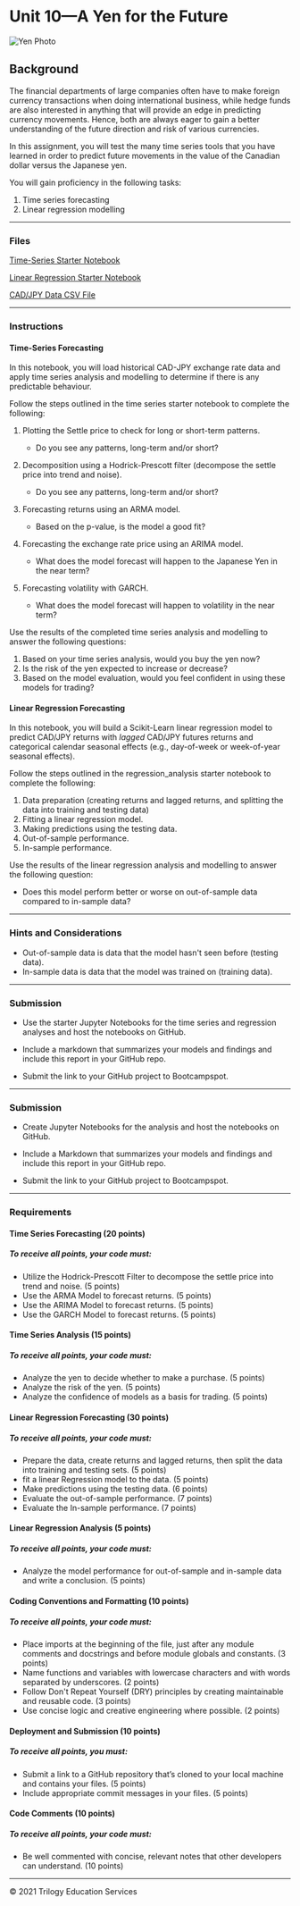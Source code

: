 # Unit 10—A Yen for the Future

![Yen Photo](Images/unit-10-readme-photo.png)

## Background

The financial departments of large companies often have to make foreign currency transactions when doing international business, while hedge funds are also interested in anything that will provide an edge in predicting currency movements. Hence, both are always eager to gain a better understanding of the future direction and risk of various currencies. 

In this assignment, you will test the many time series tools that you have learned in order to predict future movements in the value of the Canadian dollar versus the Japanese yen.

You will gain proficiency in the following tasks:

1. Time series forecasting
2. Linear regression modelling

- - -

### Files

[Time-Series Starter Notebook](Starter_Code/time_series_analysis.ipynb)

[Linear Regression Starter Notebook](Starter_Code/regression_analysis.ipynb)

[CAD/JPY Data CSV File](Starter_Code/cad_jpy.csv)

- - -

### Instructions

#### Time-Series Forecasting

In this notebook, you will load historical CAD-JPY exchange rate data and apply time series analysis and modelling to determine if there is any predictable behaviour.

Follow the steps outlined in the time series starter notebook to complete the following:

1. Plotting the Settle price to check for long or short-term patterns.
   
    * Do you see any patterns, long-term and/or short?

2. Decomposition using a Hodrick-Prescott filter (decompose the settle price into trend and noise).
    
     *  Do you see any patterns, long-term and/or short?

3. Forecasting returns using an ARMA model.
    
    * Based on the p-value, is the model a good fit?

4. Forecasting the exchange rate price using an ARIMA model.
    
    * What does the model forecast will happen to the Japanese Yen in the near term?

5. Forecasting volatility with GARCH.
   
    * What does the model forecast will happen to volatility in the near term?

Use the results of the completed time series analysis and modelling to answer the following questions:

1. Based on your time series analysis, would you buy the yen now?
2. Is the risk of the yen expected to increase or decrease?
3. Based on the model evaluation, would you feel confident in using these models for trading?

#### Linear Regression Forecasting

In this notebook, you will build a Scikit-Learn linear regression model to predict CAD/JPY returns with *lagged* CAD/JPY futures returns and categorical calendar seasonal effects (e.g., day-of-week or week-of-year seasonal effects).

Follow the steps outlined in the regression_analysis starter notebook to complete the following:

1. Data preparation (creating returns and lagged returns, and splitting the data into training and testing data)
2. Fitting a linear regression model.
3. Making predictions using the testing data.
4. Out-of-sample performance.
5. In-sample performance.

Use the results of the linear regression analysis and modelling to answer the following question:

* Does this model perform better or worse on out-of-sample data compared to in-sample data?

- - -

### Hints and Considerations

* Out-of-sample data is data that the model hasn't seen before (testing data).
* In-sample data is data that the model was trained on (training data).

- - -

### Submission

* Use the starter Jupyter Notebooks for the time series and regression analyses and host the notebooks on GitHub.

* Include a markdown that summarizes your models and findings and include this report in your GitHub repo.

* Submit the link to your GitHub project to Bootcampspot.

---

### Submission

* Create Jupyter Notebooks for the analysis and host the notebooks on GitHub.

* Include a Markdown that summarizes your models and findings and include this report in your GitHub repo.

* Submit the link to your GitHub project to Bootcampspot.

- - -

### Requirements

#### Time Series Forecasting  (20 points)

##### To receive all points, your code must:

* Utilize the Hodrick-Prescott Filter to decompose the settle price into trend and noise. (5 points)
* Use the ARMA Model to forecast returns. (5 points)
* Use the ARIMA Model to forecast returns. (5 points)
* Use the GARCH Model to forecast returns. (5 points)
#### Time Series Analysis  (15 points)

##### To receive all points, your code must:

* Analyze the yen to decide whether to make a purchase. (5 points)
* Analyze the risk of the yen. (5 points)
* Analyze the confidence of models as a basis for trading. (5 points)

#### Linear Regression Forecasting  (30 points)

##### To receive all points, your code must:

* Prepare the data, create returns and lagged returns, then split the data into training and testing sets. (5 points)
* fit a linear Regression model to the data. (5 points)
* Make predictions using the testing data. (6 points)
* Evaluate the out-of-sample performance. (7 points)
* Evaluate the In-sample performance. (7 points)

#### Linear Regression Analysis  (5 points)

##### To receive all points, your code must:

* Analyze the model performance for out-of-sample and in-sample data and write a conclusion. (5 points)

#### Coding Conventions and Formatting (10 points)

##### To receive all points, your code must:

* Place imports at the beginning of the file, just after any module comments and docstrings and before module globals and constants. (3 points)
* Name functions and variables with lowercase characters and with words separated by underscores. (2 points)
* Follow Don't Repeat Yourself (DRY) principles by creating maintainable and reusable code. (3 points)
* Use concise logic and creative engineering where possible. (2 points)

#### Deployment and Submission (10 points)

##### To receive all points, you must:

* Submit a link to a GitHub repository that’s cloned to your local machine and contains your files. (5 points)
* Include appropriate commit messages in your files. (5 points)

#### Code Comments (10 points)

##### To receive all points, your code must:

* Be well commented with concise, relevant notes that other developers can understand. (10 points)


---

© 2021 Trilogy Education Services
